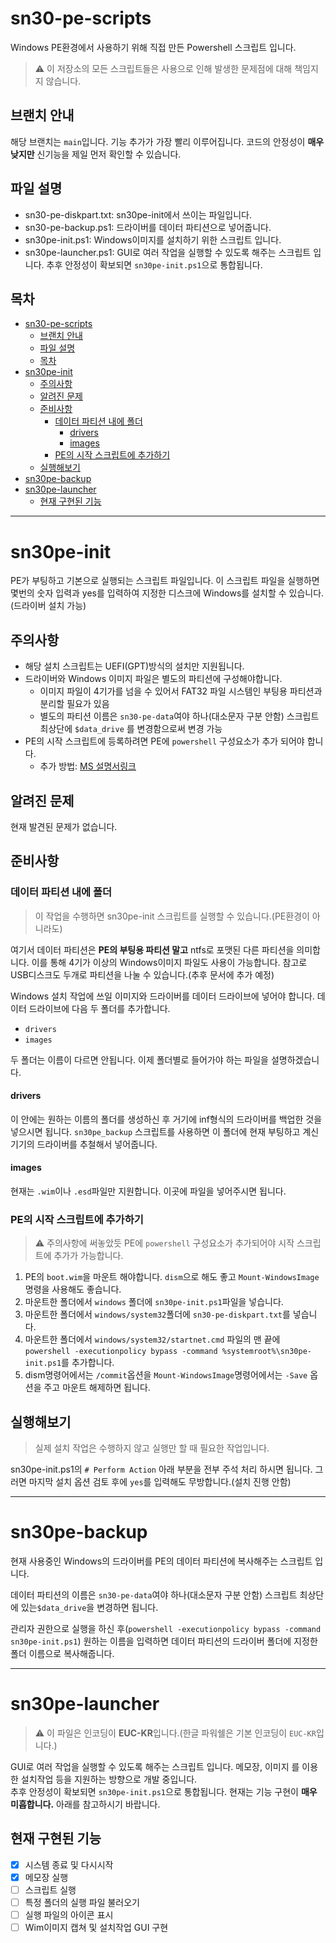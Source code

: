 # sn30-pe-scripts
Windows PE환경에서 사용하기 위해 직접 만든 Powershell 스크립트 입니다.
> ⚠️ 이 저장소의 모든 스크립트들은  사용으로 인해 발생한 문제점에 대해 책임지지 않습니다.

## 브랜치 안내
해당 브랜치는 `main`입니다. 기능 추가가 가장 빨리 이루어집니다. 코드의 안정성이 **매우 낮지만** 신기능을 제일 먼저 확인할 수 있습니다.

## 파일 설명

* sn30-pe-diskpart.txt: sn30pe-init에서 쓰이는 파일입니다.
* sn30-pe-backup.ps1: 드라이버를 데이터 파티션으로 넣어줍니다.
* sn30pe-init.ps1: Windows이미지를 설치하기 위한 스크립트 입니다.
* sn30pe-launcher.ps1: GUI로 여러 작업을 실행할 수 있도록 해주는 스크립트 입니다. 추후 안정성이 확보되면 `sn30pe-init.ps1`으로 통합됩니다.

## 목차
- [sn30-pe-scripts](#sn30-pe-scripts)
  - [브랜치 안내](#브랜치-안내)
  - [파일 설명](#파일-설명)
  - [목차](#목차)
- [sn30pe-init](#sn30pe-init)
  - [주의사항](#주의사항)
  - [알려진 문제](#알려진-문제)
  - [준비사항](#준비사항)
    - [데이터 파티션 내에 폴더](#데이터-파티션-내에-폴더)
      - [drivers](#drivers)
      - [images](#images)
    - [PE의 시작 스크립트에 추가하기](#pe의-시작-스크립트에-추가하기)
  - [실행해보기](#실행해보기)
- [sn30pe-backup](#sn30pe-backup)
- [sn30pe-launcher](#sn30pe-launcher)
  - [현재 구현된 기능](#현재-구현된-기능)

---

# sn30pe-init
PE가 부팅하고 기본으로 실행되는 스크립트 파일입니다. 이 스크립트 파일을 실행하면 몇번의 숫자 입력과 yes를 입력하여 지정한 디스크에 Windows를 설치할 수 있습니다.(드라이버 설치 가능)
## 주의사항
* 해당 설치 스크립트는 UEFI(GPT)방식의 설치만 지원됩니다.
* 드라이버와 Windows 이미지 파일은 별도의 파티션에 구성해야합니다.
    * 이미지 파일이 4기가를 넘을 수 있어서 FAT32 파일 시스템인 부팅용 파티션과 분리할 필요가 있음
    * 별도의 파티션 이름은 `sn30-pe-data`여야 하나(대소문자 구분 안함) 스크립트 최상단에 `$data_drive` 를 변경함으로써 변경 가능
* PE의 시작 스크립트에 등록하려면 PE에 `powershell` 구성요소가 추가 되어야 합니다.
    * 추가 방법: [MS 설명서링크](https://docs.microsoft.com/ko-kr/windows-hardware/manufacture/desktop/winpe-adding-powershell-support-to-windows-pe)
## 알려진 문제
현재 발견된 문제가 없습니다.

## 준비사항
### 데이터 파티션 내에 폴더
> 이 작업을 수행하면 sn30pe-init 스크립트를 실행할 수 있습니다.(PE환경이 아니라도)

여기서 데이터 파티션은 **PE의 부팅용 파티션 말고** ntfs로 포맷된 다른 파티션을 의미합니다. 이를 통해 4기가 이상의 Windows이미지 파일도 사용이 가능합니다.
참고로 USB디스크도 두개로 파티션을 나눌 수 있습니다.(추후 문서에 추가 예정)


Windows 설치 작업에 쓰일 이미지와 드라이버를 데이터 드라이브에 넣어야 합니다. 데이터 드라이브에 다음 두 폴더를 추가합니다.
* `drivers`
* `images`

두 폴더는 이름이 다르면 안됩니다. 이제 폴더별로 들어가야 하는 파일을 설명하겠습니다.
#### drivers
이 안에는 원하는 이름의 폴더를 생성하신 후 거기에 inf형식의 드라이버를 백업한 것을 넣으시면 됩니다. `sn30pe_backup` 스크립트를 사용하면 이 폴더에 현재 부팅하고 계신 기기의 드라이버를 추철해서 넣어줍니다.
#### images
현재는 `.wim`이나 `.esd`파일만 지원합니다. 이곳에 파일을 넣어주시면 됩니다.
### PE의 시작 스크립트에 추가하기
> ⚠️ 주의사항에 써놓았듯 PE에 `powershell` 구성요소가 추가되어야 시작 스크립트에 추가가 가능합니다.

1. PE의 `boot.wim`을 마운트 해야합니다. `dism`으로 해도 좋고 `Mount-WindowsImage`명령을 사용해도 좋습니다.
2. 마운트한 폴더에서 `windows` 폴더에 `sn30pe-init.ps1`파일을 넣습니다.
3. 마운트한 폴더에서 `windows/system32`폴더에 `sn30-pe-diskpart.txt`를 넣습니다.
3. 마운트한 폴더에서 `windows/system32/startnet.cmd` 파일의 맨 끝에 `powershell -executionpolicy bypass -command %systemroot%\sn30pe-init.ps1`를 추가합니다.
4. dism명령어에서는 `/commit`옵션을 `Mount-WindowsImage`명령어에서는 `-Save` 옵션을 주고 마운트 해제하면 됩니다.
## 실행해보기
> 실제 설치 작업은 수행하지 않고 실행만 할 때 필요한 작업입니다.

sn30pe-init.ps1의 `# Perform Action` 아래 부분을 전부 주석 처리 하시면 됩니다. 그러면 마지막 설치 옵션 검토 후에 `yes`를 입력해도 무방합니다.(설치 진행 안함)

---
# sn30pe-backup
현재 사용중인 Windows의 드라이버를 PE의 데이터 파티션에 복사해주는 스크립트 입니다.

데이터 파티션의 이름은 `sn30-pe-data`여야 하나(대소문자 구분 안함) 스크립트 최상단에 있는`$data_drive`을 변경하면 됩니다.

관리자 권한으로 실행을 하신 후(`powershell -executionpolicy bypass -command sn30pe-init.ps1`) 원하는 이름을 입력하면 데이터 파티션의 드라이버 폴더에 지정한 폴더 이름으로 복사해줍니다.

---
# sn30pe-launcher
> ⚠️ 이 파일은 인코딩이 **EUC-KR**입니다.(한글 파워쉘은 기본 인코딩이 `EUC-KR`입니다.)

GUI로 여러 작업을 실행할 수 있도록 해주는 스크립트 입니다. 메모장, 이미지 를 이용한 설치작업 등을 지원하는 방향으로 개발 중입니다.  
추후 안정성이 확보되면 `sn30pe-init.ps1`으로 통합됩니다. 현재는 기능 구현이 **매우 미흡합니다.** 아래를 참고하시기 바랍니다.
## 현재 구현된 기능
- [x] 시스템 종료 및 다시시작
- [x] 메모장 실행
- [ ] 스크립트 실행
- [ ] 특정 폴더의 실행 파일 불러오기
- [ ] 실행 파일의 아이콘 표시
- [ ] Wim이미지 캡쳐 및 설치작업 GUI 구현